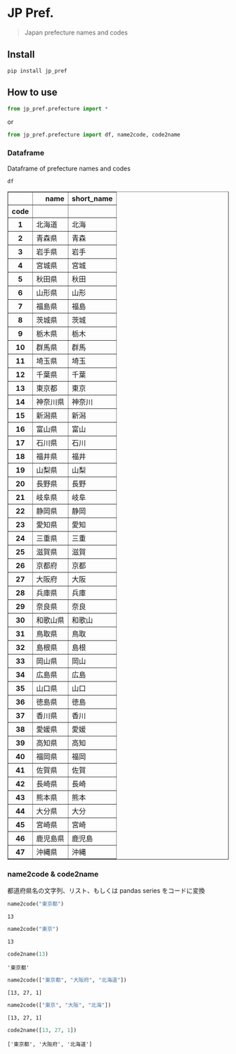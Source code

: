 # JP Pref.
> Japan prefecture names and codes


## Install

`pip install jp_pref`

## How to use

```python
from jp_pref.prefecture import *
```

or

```python
from jp_pref.prefecture import df, name2code, code2name
```

### Dataframe

Dataframe of prefecture names and codes

```python
df
```




<div>
<style scoped>
    .dataframe tbody tr th:only-of-type {
        vertical-align: middle;
    }

    .dataframe tbody tr th {
        vertical-align: top;
    }

    .dataframe thead th {
        text-align: right;
    }
</style>
<table border="1" class="dataframe">
  <thead>
    <tr style="text-align: right;">
      <th></th>
      <th>name</th>
      <th>short_name</th>
    </tr>
    <tr>
      <th>code</th>
      <th></th>
      <th></th>
    </tr>
  </thead>
  <tbody>
    <tr>
      <th>1</th>
      <td>北海道</td>
      <td>北海</td>
    </tr>
    <tr>
      <th>2</th>
      <td>青森県</td>
      <td>青森</td>
    </tr>
    <tr>
      <th>3</th>
      <td>岩手県</td>
      <td>岩手</td>
    </tr>
    <tr>
      <th>4</th>
      <td>宮城県</td>
      <td>宮城</td>
    </tr>
    <tr>
      <th>5</th>
      <td>秋田県</td>
      <td>秋田</td>
    </tr>
    <tr>
      <th>6</th>
      <td>山形県</td>
      <td>山形</td>
    </tr>
    <tr>
      <th>7</th>
      <td>福島県</td>
      <td>福島</td>
    </tr>
    <tr>
      <th>8</th>
      <td>茨城県</td>
      <td>茨城</td>
    </tr>
    <tr>
      <th>9</th>
      <td>栃木県</td>
      <td>栃木</td>
    </tr>
    <tr>
      <th>10</th>
      <td>群馬県</td>
      <td>群馬</td>
    </tr>
    <tr>
      <th>11</th>
      <td>埼玉県</td>
      <td>埼玉</td>
    </tr>
    <tr>
      <th>12</th>
      <td>千葉県</td>
      <td>千葉</td>
    </tr>
    <tr>
      <th>13</th>
      <td>東京都</td>
      <td>東京</td>
    </tr>
    <tr>
      <th>14</th>
      <td>神奈川県</td>
      <td>神奈川</td>
    </tr>
    <tr>
      <th>15</th>
      <td>新潟県</td>
      <td>新潟</td>
    </tr>
    <tr>
      <th>16</th>
      <td>富山県</td>
      <td>富山</td>
    </tr>
    <tr>
      <th>17</th>
      <td>石川県</td>
      <td>石川</td>
    </tr>
    <tr>
      <th>18</th>
      <td>福井県</td>
      <td>福井</td>
    </tr>
    <tr>
      <th>19</th>
      <td>山梨県</td>
      <td>山梨</td>
    </tr>
    <tr>
      <th>20</th>
      <td>長野県</td>
      <td>長野</td>
    </tr>
    <tr>
      <th>21</th>
      <td>岐阜県</td>
      <td>岐阜</td>
    </tr>
    <tr>
      <th>22</th>
      <td>静岡県</td>
      <td>静岡</td>
    </tr>
    <tr>
      <th>23</th>
      <td>愛知県</td>
      <td>愛知</td>
    </tr>
    <tr>
      <th>24</th>
      <td>三重県</td>
      <td>三重</td>
    </tr>
    <tr>
      <th>25</th>
      <td>滋賀県</td>
      <td>滋賀</td>
    </tr>
    <tr>
      <th>26</th>
      <td>京都府</td>
      <td>京都</td>
    </tr>
    <tr>
      <th>27</th>
      <td>大阪府</td>
      <td>大阪</td>
    </tr>
    <tr>
      <th>28</th>
      <td>兵庫県</td>
      <td>兵庫</td>
    </tr>
    <tr>
      <th>29</th>
      <td>奈良県</td>
      <td>奈良</td>
    </tr>
    <tr>
      <th>30</th>
      <td>和歌山県</td>
      <td>和歌山</td>
    </tr>
    <tr>
      <th>31</th>
      <td>鳥取県</td>
      <td>鳥取</td>
    </tr>
    <tr>
      <th>32</th>
      <td>島根県</td>
      <td>島根</td>
    </tr>
    <tr>
      <th>33</th>
      <td>岡山県</td>
      <td>岡山</td>
    </tr>
    <tr>
      <th>34</th>
      <td>広島県</td>
      <td>広島</td>
    </tr>
    <tr>
      <th>35</th>
      <td>山口県</td>
      <td>山口</td>
    </tr>
    <tr>
      <th>36</th>
      <td>徳島県</td>
      <td>徳島</td>
    </tr>
    <tr>
      <th>37</th>
      <td>香川県</td>
      <td>香川</td>
    </tr>
    <tr>
      <th>38</th>
      <td>愛媛県</td>
      <td>愛媛</td>
    </tr>
    <tr>
      <th>39</th>
      <td>高知県</td>
      <td>高知</td>
    </tr>
    <tr>
      <th>40</th>
      <td>福岡県</td>
      <td>福岡</td>
    </tr>
    <tr>
      <th>41</th>
      <td>佐賀県</td>
      <td>佐賀</td>
    </tr>
    <tr>
      <th>42</th>
      <td>長崎県</td>
      <td>長崎</td>
    </tr>
    <tr>
      <th>43</th>
      <td>熊本県</td>
      <td>熊本</td>
    </tr>
    <tr>
      <th>44</th>
      <td>大分県</td>
      <td>大分</td>
    </tr>
    <tr>
      <th>45</th>
      <td>宮崎県</td>
      <td>宮崎</td>
    </tr>
    <tr>
      <th>46</th>
      <td>鹿児島県</td>
      <td>鹿児島</td>
    </tr>
    <tr>
      <th>47</th>
      <td>沖縄県</td>
      <td>沖縄</td>
    </tr>
  </tbody>
</table>
</div>



### name2code & code2name

都道府県名の文字列、リスト、もしくは pandas series をコードに変換

```python
name2code("東京都")
```




    13



```python
name2code("東京")
```




    13



```python
code2name(13)
```




    '東京都'



```python
name2code(["東京都", "大阪府", "北海道"])
```




    [13, 27, 1]



```python
name2code(["東京", "大阪", "北海"])
```




    [13, 27, 1]



```python
code2name([13, 27, 1])
```




    ['東京都', '大阪府', '北海道']


